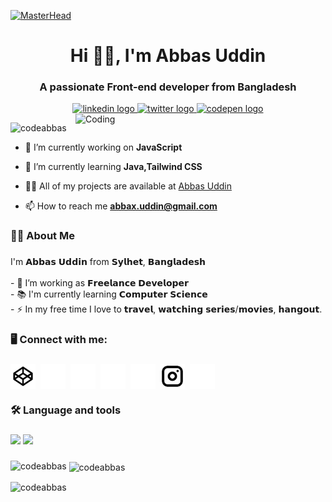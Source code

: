 [![MasterHead](https://encrypted-tbn0.gstatic.com/images?q=tbn:ANd9GcSD7p1jhNTbcTHtqV9qp_ELTcUrgVtp9pp__GCzPkOnUvgZUzG0kV18J2ZJ&s=10)](https://abbasuddin.com/)
<h1 align="center">Hi 🙋‍♂️, I'm Abbas Uddin</h1>
<h3 align="center">A passionate Front-end developer from Bangladesh</h3>
<div align="center">
  <a href="https://www.linkedin.com/in/abbas-dev" target="_blank">
    <img src="https://img.shields.io/static/v1?message=LinkedIn&logo=linkedin&label=&color=0077B5&logoColor=white&labelColor=&style=for-the-badge" height="25" alt="linkedin logo"  />
  </a>
  <a href="https://twitter.com/abbas_uddin_01/" target="_blank">
    <img src="https://img.shields.io/static/v1?message=Twitter&logo=x&label=&color=0077B5&logoColor=white&labelColor=&style=for-the-badge" height="25" alt="twitter logo"  />
  </a>
  <a href="https://codepen.io/codeabbas" target="_blank">
    <img src="https://img.shields.io/static/v1?message=Codepen&logo=codepen&label=&color=000000&logoColor=white&labelColor=&style=for-the-badge" height="25" alt="codepen logo"  />
  </a>
</div>
<img align="right" alt="Coding" width="400" src="https://media.licdn.com/dms/image/D4D12AQE1ioPOFoNVCw/article-cover_image-shrink_600_2000/0/1679083748046?e=2147483647&v=beta&t=6pAfb6fO3GI0uXsLmzKqlZNtlv8FZrswVQODH-prBvY"/>





<p align="left"> <img src="https://komarev.com/ghpvc/?username=codeabbas&label=Profile%20views&color=0e75b6&style=flat" alt="codeabbas" /> </p>

- 🔭 I’m currently working on **JavaScript**

- 🌱 I’m currently learning **Java,Tailwind CSS**

- 👨‍💻 All of my projects are available at [Abbas Uddin](https://abbasuddin.com/)

- 📫 How to reach me **abbax.uddin@gmail.com**

<h3 align="left">👩‍💻  About Me</h3>

###

<p align="left">I'm 𝗔𝗯𝗯𝗮𝘀 𝗨𝗱𝗱𝗶𝗻 from 𝗦𝘆𝗹𝗵𝗲𝘁, 𝗕𝗮𝗻𝗴𝗹𝗮𝗱𝗲𝘀𝗵<br><br>- 🔭 I’m working as 𝗙𝗿𝗲𝗲𝗹𝗮𝗻𝗰𝗲 𝗗𝗲𝘃𝗲𝗹𝗼𝗽𝗲𝗿<br>- 📚 I'm currently learning 𝗖𝗼𝗺𝗽𝘂𝘁𝗲𝗿 𝗦𝗰𝗶𝗲𝗻𝗰𝗲<br>- ⚡ In my free time I love to 𝘁𝗿𝗮𝘃𝗲𝗹, 𝘄𝗮𝘁𝗰𝗵𝗶𝗻𝗴 𝘀𝗲𝗿𝗶𝗲𝘀/𝗺𝗼𝘃𝗶𝗲𝘀, 𝗵𝗮𝗻𝗴𝗼𝘂𝘁.</p>

###

<h3 align="left">🖥️ Connect with me:</h3>

###
<p align="left">
<a href="https://codepen.io/codeabbas" target="blank"><img align="center" src="img/codepen.png" alt="codeabbas" height="40" width="40" /></a>&nbsp
<a href="https://twitter.com/abbas_uddin_01" target="blank"><img align="center" src="img/twitter.png" alt="abbas_uddin_01" height="40" width="40" /></a>&nbsp
<a href="https://linkedin.com/in/abbas-dev" target="blank"><img align="center" src="img/linkedin-logo.png" alt="abbas-dev" height="40" width="40" /></a>&nbsp
<a href="https://github.com/CodeAbbas/" target="blank"><img src="img/github.png" alt="CodeAbbas" align="center" height="40" width="40"/></a>&nbsp
<a href="https://fb.com/codeabbas" target="blank"><img align="center" src="img/facebook.png" alt="codeabbas" height="40" width="40" /></a>&nbsp;
<a href="https://instagram.com/code_abbas" target="blank"><img align="center" src="img/instagram.png" alt="code_abbas" height="40" width="40" /></a>&nbsp
<a href="mailto:abbax.uddin@gmail.com?subject=Reaching%20Out" target="blank"><img align="center" src="img/apple.png" alt="code_abbas" height="40" width="40" /></a>

</p>
<h3 align="left">🛠 Language and tools</h3>

###

<div align="left">
  <img src="https://skillicons.dev/icons?i=html,css,javascript,bootstrap,tailwind,c,python" />
  <img src="https://skillicons.dev/icons?i=java,laravel,php,r,cpp,git,mysql" />
</div>


###


<p><img align="left" src="https://github-readme-stats.vercel.app/api/top-langs?username=codeabbas&show_icons=true&locale=en&layout=compact" alt="codeabbas" /></p>

<p>&nbsp;<img align="center" src="https://github-readme-stats.vercel.app/api?username=codeabbas&show_icons=true&locale=en" alt="codeabbas" /></p>

<p><img align="center" src="https://github-readme-streak-stats.herokuapp.com/?user=codeabbas&" alt="codeabbas" /></p>

